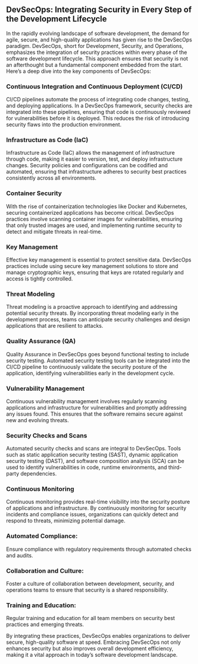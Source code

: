 ## DevSecOps: Integrating Security in Every Step of the Development Lifecycle

In the rapidly evolving landscape of software development, the demand for agile, secure, and high-quality applications has given rise to the DevSecOps paradigm. DevSecOps, short for Development, Security, and Operations, emphasizes the integration of security practices within every phase of the software development lifecycle. This approach ensures that security is not an afterthought but a fundamental component embedded from the start. Here’s a deep dive into the key components of DevSecOps:

### Continuous Integration and Continuous Deployment (CI/CD)
CI/CD pipelines automate the process of integrating code changes, testing, and deploying applications. In a DevSecOps framework, security checks are integrated into these pipelines, ensuring that code is continuously reviewed for vulnerabilities before it is deployed. This reduces the risk of introducing security flaws into the production environment.

### Infrastructure as Code (IaC)
Infrastructure as Code (IaC) allows the management of infrastructure through code, making it easier to version, test, and deploy infrastructure changes. Security policies and configurations can be codified and automated, ensuring that infrastructure adheres to security best practices consistently across all environments.

### Container Security
With the rise of containerization technologies like Docker and Kubernetes, securing containerized applications has become critical. DevSecOps practices involve scanning container images for vulnerabilities, ensuring that only trusted images are used, and implementing runtime security to detect and mitigate threats in real-time.

### Key Management
Effective key management is essential to protect sensitive data. DevSecOps practices include using secure key management solutions to store and manage cryptographic keys, ensuring that keys are rotated regularly and access is tightly controlled.

### Threat Modeling
Threat modeling is a proactive approach to identifying and addressing potential security threats. By incorporating threat modeling early in the development process, teams can anticipate security challenges and design applications that are resilient to attacks.

### Quality Assurance (QA)
Quality Assurance in DevSecOps goes beyond functional testing to include security testing. Automated security testing tools can be integrated into the CI/CD pipeline to continuously validate the security posture of the application, identifying vulnerabilities early in the development cycle.

### Vulnerability Management
Continuous vulnerability management involves regularly scanning applications and infrastructure for vulnerabilities and promptly addressing any issues found. This ensures that the software remains secure against new and evolving threats.

### Security Checks and Scans
Automated security checks and scans are integral to DevSecOps. Tools such as static application security testing (SAST), dynamic application security testing (DAST), and software composition analysis (SCA) can be used to identify vulnerabilities in code, runtime environments, and third-party dependencies.

### Continuous Monitoring
Continuous monitoring provides real-time visibility into the security posture of applications and infrastructure. By continuously monitoring for security incidents and compliance issues, organizations can quickly detect and respond to threats, minimizing potential damage.

### Automated Compliance:
Ensure compliance with regulatory requirements through automated checks and audits.

### Collaboration and Culture:
Foster a culture of collaboration between development, security, and operations teams to ensure that security is a shared responsibility.

### Training and Education:
Regular training and education for all team members on security best practices and emerging threats.

By integrating these practices, DevSecOps enables organizations to deliver secure, high-quality software at speed. Embracing DevSecOps not only enhances security but also improves overall development efficiency, making it a vital approach in today’s software development landscape.
